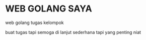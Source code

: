 # WEB GOLANG SAYA
 web golang tugas kelompok

 buat tugas tapi semoga di lanjut
 sederhana tapi yang penting niat

